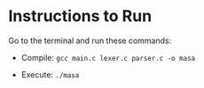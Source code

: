# Instructions to Run

Go to the terminal and run these commands:

- Compile: `gcc main.c lexer.c parser.c -o masa`

- Execute: `./masa`
